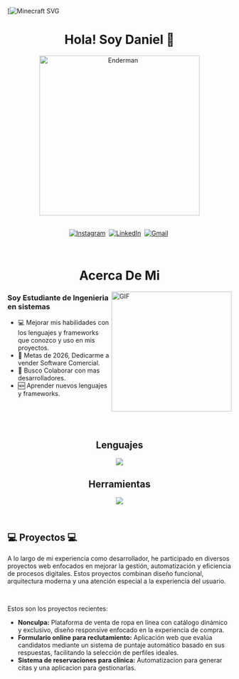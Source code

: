 
  [![Minecraft SVG](https://i.pinimg.com/originals/ec/d6/72/ecd67255b08380eb534d3f8ee397bc85.gif) 

<p>
  <h1 align="center"><b>Hola! Soy Daniel 👋</b></h1>
</p>

<p align="center">
    <img align="center" alt="Enderman" height="360px" src="https://i.pinimg.com/736x/64/fe/a1/64fea1c003a27bde3427c8dd86136af8.jpg" />
</p>

<p align="center">
<br>
<a href="https://www.instagram.com/danixl.003/"><img src="https://img.shields.io/badge/instagram-%23E4405F.svg?&style=for-the-badge&logo=instagram&logoColor=white" alt="Instagram" /></a>&nbsp;
<a href="https://www.linkedin.com/in/daniel-esau-juarez-lopez-7b2098248/"><img src="https://img.shields.io/badge/linkedin-%230077B5.svg?&style=for-the-badge&logo=linkedin&logoColor=white" alt="LinkedIn" /></a>&nbsp;
<a href="mailto:d.esau2003@icloud.com?subject=Hola%20SDaniel"><img src="https://img.shields.io/badge/gmail-%23D14836.svg?&style=for-the-badge&logo=gmail&logoColor=white" alt="Gmail"/></a>&nbsp;
<!--<a href="https://kkvanonymous.github.io/"><img alt="Website" src="https://img.shields.io/website?style=for-the-badge&up_message=portfolio&url=https%3A%2F%2Fkkvanonymous.github.io%2F"></a>-->
</p>

<br>


<p>
  <h1 align="center"><b>Acerca De Mi</b></h1>
</p>

<img align="right" height="270px" alt="GIF" src="https://i.pinimg.com/originals/e4/26/70/e426702edf874b181aced1e2fa5c6cde.gif" />

### Soy Estudiante de Ingenieria en sistemas
- 💻 Mejorar mis habilidades con los lenguajes y frameworks que conozco y uso en mis proyectos.
- 📝 Metas de 2026, Dedicarme a vender Software Comercial.
- 👥 Busco Colaborar con mas desarrolladores.
- 🆕 Aprender nuevos lenguajes y frameworks.

<br>
<br>
<br>

<p>
  <h2 align="center"><b>Lenguajes</b></h1>
</p>
<p align="center">
  <a href="https://skillicons.dev">
    <img src="https://skillicons.dev/icons?i=java,react,nodejs,vue,astro,spring,php,mysql" />
  </a>
</p>
<p>
  <h2 align="center"><b>Herramientas</b></h1>
</p>
<p align="center">
  <a href="https://skillicons.dev">
    <img src="https://skillicons.dev/icons?i=vscode,github,git,figma,xd" />
  </a>
</p>

<br>


<p align="center">
  <h2><b>💻 Proyectos 💻</b></h2>
</p>

<p>
  A lo largo de mi experiencia como desarrollador, he participado en diversos proyectos web enfocados en mejorar la gestión, automatización y eficiencia de procesos digitales. Estos proyectos combinan diseño funcional, arquitectura moderna y una atención especial a la experiencia del usuario.
</p>
<br>
<p>
  Estos son los proyectos recientes:
</p>

<ul>
  <li><b>Nonculpa:</b> Plataforma de venta de ropa en línea con catálogo dinámico y exclusivo, diseño responsive enfocado en la experiencia de compra.</li>
  <li><b>Formulario online para reclutamiento:</b> Aplicación web que evalúa candidatos mediante un sistema de puntaje automático basado en sus respuestas, facilitando la selección de perfiles ideales.</li>
  <li><b>Sistema de reservaciones para clínica:</b> Automatizacion para generar citas y una aplicacion para gestionarlas.</li>
</ul>




